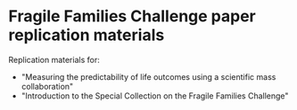 # Fragile Families Challenge paper replication materials

Replication materials for:
- "Measuring the predictability of life outcomes using a scientific mass collaboration"
- "Introduction to the Special Collection on the Fragile Families Challenge" 

